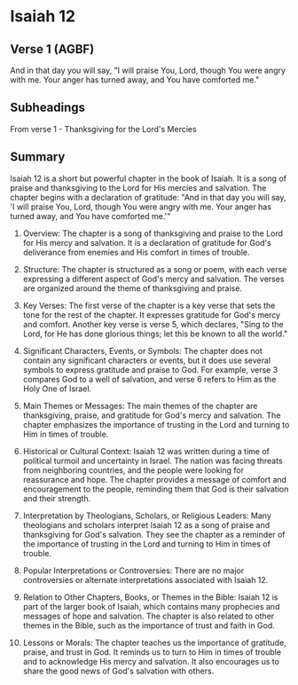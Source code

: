 # Isaiah 12

## Verse 1 (AGBF)

And in that day you will say, "I will praise You, Lord, though You were angry with me. Your anger has turned away, and You have comforted me."

## Subheadings

From verse 1 - Thanksgiving for the Lord's Mercies

## Summary

Isaiah 12 is a short but powerful chapter in the book of Isaiah. It is a song of praise and thanksgiving to the Lord for His mercies and salvation. The chapter begins with a declaration of gratitude: "And in that day you will say, 'I will praise You, Lord, though You were angry with me. Your anger has turned away, and You have comforted me.'"

1. Overview:
The chapter is a song of thanksgiving and praise to the Lord for His mercy and salvation. It is a declaration of gratitude for God's deliverance from enemies and His comfort in times of trouble.

2. Structure:
The chapter is structured as a song or poem, with each verse expressing a different aspect of God's mercy and salvation. The verses are organized around the theme of thanksgiving and praise.

3. Key Verses:
The first verse of the chapter is a key verse that sets the tone for the rest of the chapter. It expresses gratitude for God's mercy and comfort. Another key verse is verse 5, which declares, "Sing to the Lord, for He has done glorious things; let this be known to all the world."

4. Significant Characters, Events, or Symbols:
The chapter does not contain any significant characters or events, but it does use several symbols to express gratitude and praise to God. For example, verse 3 compares God to a well of salvation, and verse 6 refers to Him as the Holy One of Israel.

5. Main Themes or Messages:
The main themes of the chapter are thanksgiving, praise, and gratitude for God's mercy and salvation. The chapter emphasizes the importance of trusting in the Lord and turning to Him in times of trouble.

6. Historical or Cultural Context:
Isaiah 12 was written during a time of political turmoil and uncertainty in Israel. The nation was facing threats from neighboring countries, and the people were looking for reassurance and hope. The chapter provides a message of comfort and encouragement to the people, reminding them that God is their salvation and their strength.

7. Interpretation by Theologians, Scholars, or Religious Leaders:
Many theologians and scholars interpret Isaiah 12 as a song of praise and thanksgiving for God's salvation. They see the chapter as a reminder of the importance of trusting in the Lord and turning to Him in times of trouble.

8. Popular Interpretations or Controversies:
There are no major controversies or alternate interpretations associated with Isaiah 12.

9. Relation to Other Chapters, Books, or Themes in the Bible:
Isaiah 12 is part of the larger book of Isaiah, which contains many prophecies and messages of hope and salvation. The chapter is also related to other themes in the Bible, such as the importance of trust and faith in God.

10. Lessons or Morals:
The chapter teaches us the importance of gratitude, praise, and trust in God. It reminds us to turn to Him in times of trouble and to acknowledge His mercy and salvation. It also encourages us to share the good news of God's salvation with others.